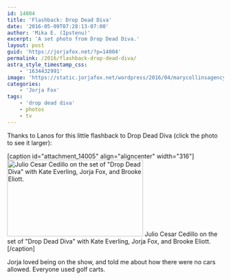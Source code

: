 ```yaml
---
id: 14004
title: 'Flashback: Drop Dead Diva'
date: '2016-05-09T07:28:13-07:00'
author: 'Mika E. (Ipstenu)'
excerpt: 'A set photo from Drop Dead Diva.'
layout: post
guid: 'https://jorjafox.net/?p=14004'
permalink: /2016/flashback-drop-dead-diva/
astra_style_timestamp_css:
    - '1634432991'
image: 'https://static.jorjafox.net/wordpress/2016/04/marycollinsagency-01-1.jpg'
categories:
    - 'Jorja Fox'
tags:
    - 'drop dead diva'
    - photos
    - tv
---
```


Thanks to Lanos for this little flashback to Drop Dead Diva (click the photo to see it larger):

[caption id="attachment_14005" align="aligncenter" width="316"]<a href="https://jorjafox.net/gallery/tv/guest/drop-dead-diva/promo/marycollinsagency-01.jpg"><img class="size-medium wp-image-14005" src="//jfo-static.net/wordpress/2016/04/marycollinsagency-01-316x178.jpg" alt="Julio Cesar Cedillo on the set of &quot;Drop Dead Diva&quot; with Kate Everling, Jorja Fox, and Brooke Eliott." width="316" height="178" /></a> Julio Cesar Cedillo on the set of "Drop Dead Diva" with Kate Everling, Jorja Fox, and Brooke Eliott.[/caption]

Jorja loved being on the show, and told me about how there were no cars allowed. Everyone used golf carts.
